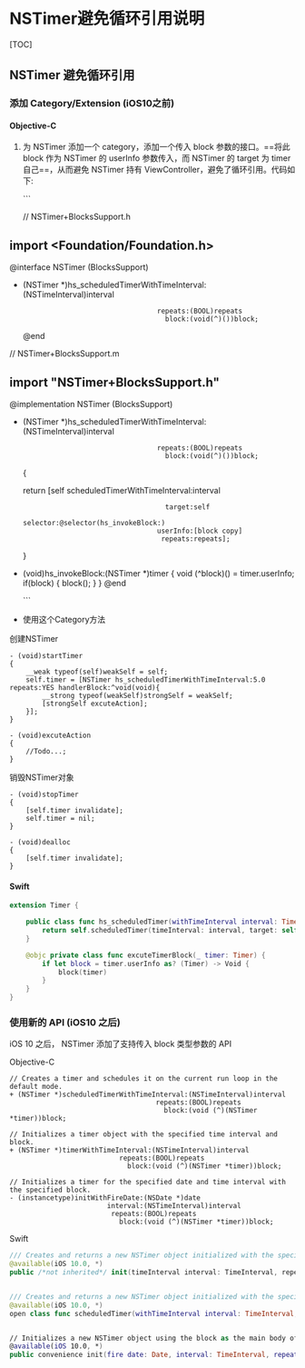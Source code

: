 # NSTimer避免循环引用说明

\[TOC\]

## NSTimer 避免循环引用

### 添加 Category/Extension \(iOS10之前\)

#### Objective-C

1. 为 NSTimer 添加一个 category，添加一个传入 block 参数的接口。==将此 block 作为 NSTimer 的 userInfo 参数传入，而 NSTimer 的 target 为 timer 自己==，从而避免 NSTimer 持有 ViewController，避免了循环引用。代码如下:

   \`\`\`

   // NSTimer+BlocksSupport.h

## import &lt;Foundation/Foundation.h&gt;

@interface NSTimer \(BlocksSupport\)

* \(NSTimer \*\)hs\_scheduledTimerWithTimeInterval:\(NSTimeInterval\)interval 

  ```text
                                   repeats:(BOOL)repeats
                                     block:(void(^)())block;
  ```

  @end

// NSTimer+BlocksSupport.m

## import "NSTimer+BlocksSupport.h"

@implementation NSTimer \(BlocksSupport\)

* \(NSTimer \*\)hs\_scheduledTimerWithTimeInterval:\(NSTimeInterval\)interval

  ```text
                                   repeats:(BOOL)repeats
                                     block:(void(^)())block;
  ```

  {

    return \[self scheduledTimerWithTimeInterval:interval

  ```text
                                     target:self
                                   selector:@selector(hs_invokeBlock:)
                                   userInfo:[block copy]
                                    repeats:repeats];
  ```

  }

* \(void\)hs\_invokeBlock:\(NSTimer \*\)timer { void \(^block\)\(\) = timer.userInfo; if\(block\) { block\(\); } } @end

  \`\`\`

* 使用这个Category方法

创建NSTimer

```text
- (void)startTimer
{
    __weak typeof(self)weakSelf = self;
    self.timer = [NSTimer hs_scheduledTimerWithTimeInterval:5.0 repeats:YES handlerBlock:^void(void){
        __strong typeof(weakSelf)strongSelf = weakSelf;
        [strongSelf excuteAction];
    }];
}

- (void)excuteAction
{
    //Todo...;
}
```

销毁NSTimer对象

```text
- (void)stopTimer
{
    [self.timer invalidate];
    self.timer = nil;
}

- (void)dealloc
{
    [self.timer invalidate];
}
```

#### Swift

```swift
extension Timer {

    public class func hs_scheduledTimer(withTimeInterval interval: TimeInterval, repeats: Bool, block: @escaping (Timer) -> Void) -> Timer {
        return self.scheduledTimer(timeInterval: interval, target: self, selector: #selector(self.excuteTimerBlock(_:)), userInfo: block, repeats: true)
    }

    @objc private class func excuteTimerBlock(_ timer: Timer) {
        if let block = timer.userInfo as? (Timer) -> Void {
            block(timer)
        }
    }
}
```

### 使用新的 API \(iOS10 之后\)

iOS 10 之后， NSTimer 添加了支持传入 block 类型参数的 API

Objective-C

```text
// Creates a timer and schedules it on the current run loop in the default mode.
+ (NSTimer *)scheduledTimerWithTimeInterval:(NSTimeInterval)interval 
                                    repeats:(BOOL)repeats
                                      block:(void (^)(NSTimer *timer))block;

// Initializes a timer object with the specified time interval and block.
+ (NSTimer *)timerWithTimeInterval:(NSTimeInterval)interval
                           repeats:(BOOL)repeats
                             block:(void (^)(NSTimer *timer))block;

// Initializes a timer for the specified date and time interval with the specified block.
- (instancetype)initWithFireDate:(NSDate *)date 
                        interval:(NSTimeInterval)interval 
                         repeats:(BOOL)repeats 
                           block:(void (^)(NSTimer *timer))block;
```

Swift

```swift
/// Creates and returns a new NSTimer object initialized with the specified block object. This timer needs to be scheduled on a run loop (via -[NSRunLoop addTimer:]) before it will fire.
@available(iOS 10.0, *)
public /*not inherited*/ init(timeInterval interval: TimeInterval, repeats: Bool, block: @escaping (Timer) -> Swift.Void)


/// Creates and returns a new NSTimer object initialized with the specified block object and schedules it on the current run loop in the default mode.
@available(iOS 10.0, *)
open class func scheduledTimer(withTimeInterval interval: TimeInterval, repeats: Bool, block: @escaping (Timer) -> Swift.Void) -> Timer


// Initializes a new NSTimer object using the block as the main body of execution for the timer. This timer needs to be scheduled on a run loop (via -[NSRunLoop addTimer:]) before it will fire.
@available(iOS 10.0, *)
public convenience init(fire date: Date, interval: TimeInterval, repeats: Bool, block: @escaping (Timer) -> Swift.Void)
```

